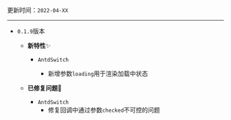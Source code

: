 更新时间：`2022-04-XX` 

---

- `0.1.9`版本
  
  - **新特性**✨
    
    - `AntdSwitch`
      
      - 新增参数`loading`用于渲染加载中状态
  
  - **已修复问题**🔧
    
    - `AntdSwitch`
      - 修复回调中通过参数`checked`不可控的问题
    
      
    
      
    
      
    
      
    


